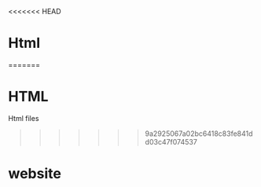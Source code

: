<<<<<<< HEAD
# Html
=======
# HTML
Html files
>>>>>>> 9a2925067a02bc6418c83fe841dd03c47f074537
# website
